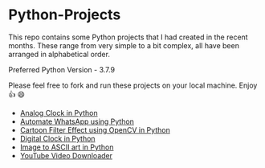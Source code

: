 # Python-Projects

This repo contains some Python projects that I had created in the recent months. These range from very simple to a bit complex, all have been arranged in alphabetical order. 

Preferred Python Version - 3.7.9

Please feel free to fork and run these projects on your local machine. Enjoy 👍 :smile:

* [Analog Clock in Python](https://github.com/Arka2001/Python-Projects/blob/main/Analog_Clock.py)
* [Automate WhatsApp using Python](https://github.com/Arka2001/Python-Projects/blob/main/Automate_WhatsApp.py)
* [Cartoon Filter Effect using OpenCV in Python](https://github.com/Arka2001/Python-Projects/blob/main/Cartoon_Effect_using_OpenCV.ipynb)
* [Digital Clock in Python](https://github.com/Arka2001/Python-Projects/blob/main/Digital%20Clock%20GUI.py)
* [Image to ASCII art in Python](https://github.com/Arka2001/Python-Projects/tree/main/Image%20to%20ASCII%20art%20-%20Python)
* [YouTube Video Downloader](https://github.com/Arka2001/Python-Projects/blob/main/youtube_download.py)
